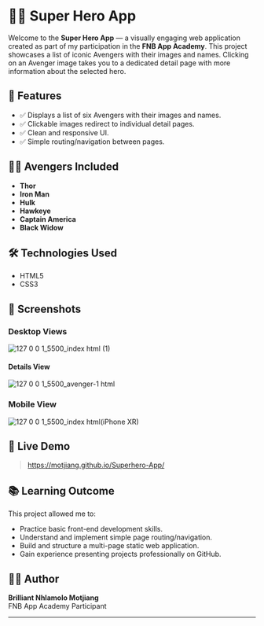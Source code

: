 # 🦸‍♂️ Super Hero App

Welcome to the **Super Hero App** — a visually engaging web application created as part of my participation in the **FNB App Academy**. This project showcases a list of iconic Avengers with their images and names. Clicking on an Avenger image takes you to a dedicated detail page with more information about the selected hero.

## 🚀 Features

- ✅ Displays a list of six Avengers with their images and names.
- ✅ Clickable images redirect to individual detail pages.
- ✅ Clean and responsive UI.
- ✅ Simple routing/navigation between pages.

## 🦸‍♀️ Avengers Included

- **Thor**
- **Iron Man**
- **Hulk**
- **Hawkeye**
- **Captain America**
- **Black Widow**

## 🛠️ Technologies Used

- HTML5
- CSS3


## 📸 Screenshots
### Desktop Views
![127 0 0 1_5500_index html (1)](https://github.com/user-attachments/assets/0e166450-7171-4273-b04b-ee588d0c435a)
#### Details View
![127 0 0 1_5500_avenger-1 html](https://github.com/user-attachments/assets/3d35a6c3-b020-42fb-a28e-3b9b2b76bb75)
### Mobile View
![127 0 0 1_5500_index html(iPhone XR)](https://github.com/user-attachments/assets/bfba1f48-e558-4c8e-b888-aa88a7d67fc2)

## 🔗 Live Demo

>https://motjiang.github.io/Superhero-App/

## 📚 Learning Outcome

This project allowed me to:

- Practice basic front-end development skills.
- Understand and implement simple page routing/navigation.
- Build and structure a multi-page static web application.
- Gain experience presenting projects professionally on GitHub.

## 👨‍💻 Author

**Brilliant Nhlamolo Motjiang**  
FNB App Academy Participant  


---




